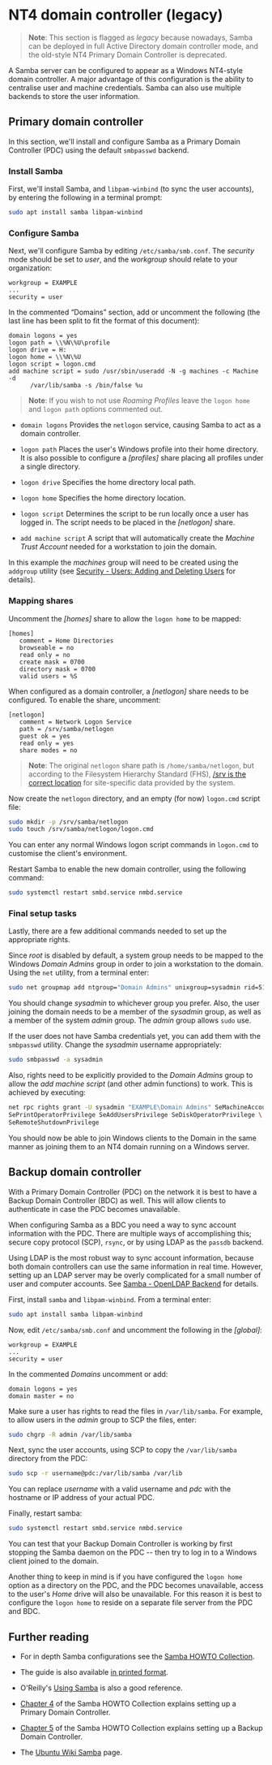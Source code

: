 # NT4 domain controller (legacy)

> **Note**:
> This section is flagged as *legacy* because nowadays, Samba can be deployed in full Active Directory domain controller mode, and the old-style NT4 Primary Domain Controller is deprecated.

A Samba server can be configured to appear as a Windows NT4-style domain controller. A major advantage of this configuration is the ability to centralise user and machine credentials. Samba can also use multiple backends to store the user information.

## Primary domain controller

In this section, we'll install and configure Samba as a Primary Domain Controller (PDC) using the default `smbpasswd` backend.

### Install Samba

First, we'll install Samba, and `libpam-winbind` (to sync the user accounts), by entering the following in a terminal prompt:

```bash
sudo apt install samba libpam-winbind
```

### Configure Samba

Next, we'll configure Samba by editing `/etc/samba/smb.conf`. The *security* mode should be set to *user*, and the *workgroup* should relate to your organization:

```text 
workgroup = EXAMPLE
...
security = user
```

In the commented “Domains” section, add or uncomment the following (the last line has been split to fit the format of this document):

```text 
domain logons = yes
logon path = \\%N\%U\profile
logon drive = H:
logon home = \\%N\%U
logon script = logon.cmd
add machine script = sudo /usr/sbin/useradd -N -g machines -c Machine -d
      /var/lib/samba -s /bin/false %u
```

> **Note**:
> If you wish to not use *Roaming Profiles* leave the `logon home` and `logon path` options commented out.

- `domain logons`
Provides the `netlogon` service, causing Samba to act as a domain controller.

- `logon path`
Places the user's Windows profile into their home directory. It is also possible to configure a *\[profiles\]* share placing all profiles under a single directory.

- `logon drive`
Specifies the home directory local path.

- `logon home` 
Specifies the home directory location.

- `logon script`
Determines the script to be run locally once a user has logged in. The script needs to be placed in the *\[netlogon\]* share.

- `add machine script`
A script that will automatically create the *Machine Trust Account* needed for a workstation to join the domain.
    
In this example the *machines* group will need to be created using the `addgroup` utility (see [Security - Users: Adding and Deleting Users](user-management.md) for details).

### Mapping shares

Uncomment the *\[homes\]* share to allow the `logon home` to be mapped:

```text
[homes]
   comment = Home Directories
   browseable = no
   read only = no
   create mask = 0700
   directory mask = 0700
   valid users = %S
```

When configured as a domain controller, a *\[netlogon\]* share needs to be configured. To enable the share, uncomment:

```text
[netlogon]
   comment = Network Logon Service
   path = /srv/samba/netlogon
   guest ok = yes
   read only = yes
   share modes = no
```

> **Note**:
> The original `netlogon` share path is `/home/samba/netlogon`, but according to the Filesystem Hierarchy Standard (FHS), [/srv is the correct location](http://www.pathname.com/fhs/pub/fhs-2.3.html#SRVDATAFORSERVICESPROVIDEDBYSYSTEM) for site-specific data provided by the system.

Now create the `netlogon` directory, and an empty (for now) `logon.cmd` script file:

```bash
sudo mkdir -p /srv/samba/netlogon
sudo touch /srv/samba/netlogon/logon.cmd
```

You can enter any normal Windows logon script commands in `logon.cmd` to customise the client's environment.

Restart Samba to enable the new domain controller, using the following command:

```bash
sudo systemctl restart smbd.service nmbd.service
```

### Final setup tasks
 
Lastly, there are a few additional commands needed to set up the appropriate rights.

Since *root* is disabled by default, a system group needs to be mapped to the Windows *Domain Admins* group in order to join a workstation to the domain. Using the `net` utility, from a terminal enter:

```bash
sudo net groupmap add ntgroup="Domain Admins" unixgroup=sysadmin rid=512 type=d
```

You should change *sysadmin* to whichever group you prefer. Also, the user joining the domain needs to be a member of the *sysadmin* group, as well as a member of the system *admin* group. The *admin* group allows `sudo` use.

If the user does not have Samba credentials yet, you can add them with the `smbpasswd` utility. Change the *sysadmin* username appropriately:

```bash
sudo smbpasswd -a sysadmin
```

Also, rights need to be explicitly provided to the *Domain Admins* group to allow the *add machine script* (and other admin functions) to work. This is achieved by executing:

```bash
net rpc rights grant -U sysadmin "EXAMPLE\Domain Admins" SeMachineAccountPrivilege \
SePrintOperatorPrivilege SeAddUsersPrivilege SeDiskOperatorPrivilege \
SeRemoteShutdownPrivilege
```

You should now be able to join Windows clients to the Domain in the same manner as joining them to an NT4 domain running on a Windows server.

## Backup domain controller

With a Primary Domain Controller (PDC) on the network it is best to have a Backup Domain Controller (BDC) as well. This will allow clients to authenticate in case the PDC becomes unavailable.

When configuring Samba as a BDC you need a way to sync account information with the PDC. There are multiple ways of accomplishing this; secure copy protocol (SCP), `rsync`, or by using LDAP as the `passdb` backend.

Using LDAP is the most robust way to sync account information, because both domain controllers can use the same information in real time. However, setting up an LDAP server may be overly complicated for a small number of user and computer accounts. See [Samba - OpenLDAP Backend](openldap-backend-legacy.md) for details.

First, install `samba` and `libpam-winbind`. From a terminal enter:

```bash
sudo apt install samba libpam-winbind
```

Now, edit `/etc/samba/smb.conf` and uncomment the following in the *\[global\]*:

```text 
workgroup = EXAMPLE
...
security = user
```

In the commented *Domains* uncomment or add:

```text 
domain logons = yes
domain master = no
```

Make sure a user has rights to read the files in `/var/lib/samba`. For example, to allow users in the *admin* group to SCP the files, enter:

```bash
sudo chgrp -R admin /var/lib/samba
```

Next, sync the user accounts, using SCP to copy the `/var/lib/samba` directory from the PDC:

```bash
sudo scp -r username@pdc:/var/lib/samba /var/lib
```

You can replace *username* with a valid username and *pdc* with the hostname or IP address of your actual PDC.

Finally, restart samba:

```bash
sudo systemctl restart smbd.service nmbd.service
```

You can test that your Backup Domain Controller is working by first stopping the Samba daemon on the PDC -- then try to log in to a Windows client joined to the domain.

Another thing to keep in mind is if you have configured the `logon home` option as a directory on the PDC, and the PDC becomes unavailable, access to the user's *Home* drive will also be unavailable. For this reason it is best to configure the `logon home` to reside on a separate file server from the PDC and BDC.

## Further reading

  - For in depth Samba configurations see the [Samba HOWTO Collection](https://www.samba.org/samba/docs/old/Samba3-HOWTO/).

  - The guide is also available [in printed format](http://www.amazon.com/exec/obidos/tg/detail/-/0131882228).

  - O'Reilly's [Using Samba](http://www.oreilly.com/catalog/9780596007690/) is also a good reference.

  - [Chapter 4](https://www.samba.org/samba/docs/old/Samba3-HOWTO/samba-pdc.html) of the Samba HOWTO Collection explains setting up a Primary Domain Controller.

  - [Chapter 5](https://www.samba.org/samba/docs/old/Samba3-HOWTO/samba-bdc.html) of the Samba HOWTO Collection explains setting up a Backup Domain Controller.

  - The [Ubuntu Wiki Samba](https://help.ubuntu.com/community/Samba) page.
